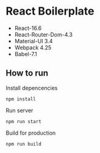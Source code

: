 # React Boilerplate

- React-16.6
- React-Router-Dom-4.3
- Material-UI 3.4
- Webpack 4.25
- Babel-7.1


## How to run
Install depencencies
```shell 
npm install
```

Run server
```shell 
npm run start
```

Build for production
```shell 
npm run build
```
